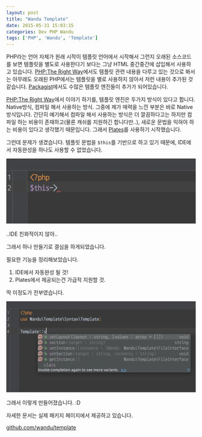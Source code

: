 ```yaml
---
layout: post
title: "Wandu Template"
date: 2015-05-31 15:03:15
categories: Dev PHP Wandu
tags: ['PHP', 'Wandu', 'Template']
---
```


PHP라는 언어 자체가 원래 시작이 템플릿 언어에서 시작해서 그런지 오래된 소스코드를 보면 템플릿을 별도로 사용한다기 보다는 그냥 HTML 중간중간에 삽입해서 사용하고 있습니다.
[PHP:The Right Way](http://modernpug.github.io/php-the-right-way/#templating)에서도 템플릿 관련 내용을 다루고 있는 것으로 봐서는 아무래도 오래된 PHP에서는 템플릿을 별로 사용하지 않아서 저런 내용이 추가된 것 같습니다. [Packagist](http://packagist.org)에서도 수많은 템플릿 엔진들이 추가가 되어있습니다.

[PHP:The Right Way](http://modernpug.github.io/php-the-right-way/#templating)에서 이야기 하기를, 템플릿 엔진은 두가지 방식이 있다고 합니다. Native방식, 컴파일 해서 사용하는 방식. 그중에 제가 매력을 느낀 부분은 바로 Native방식입니다. 간단히 얘기해서 컴파일 해서 사용하는 방식은 더 깔끔하다고는 하지만 컴파일 하는 비용이 존재하고(물론 캐쉬를 지원하긴 합니다만..), 새로운 문법을 익혀야 하는 비용이 있다고 생각했기 때문입니다. 그래서 [Plates](http://platesphp.com)를 사용하기 시작했습니다.

그런데 문제가 생겼습니다. 템플릿 문법을 `$this`를 기반으로 하고 있기 때문에, IDE에서 자동완성을 하나도 사용할 수 없었습니다.

![](/images/Shot2015-05-31-3.11.59.png)

..IDE 친화적이지 않아..

그래서 하나 만들기로 결심을 하게되었습니다.

필요한 기능을 정리해보았습니다.

1. IDE에서 자동완성 될 것!
2. Plates에서 제공되는건 가급적 지원할 것.

딱 이정도가 전부였습니다.

![](/images/Shot2015-05-31-3.15.56.png)

그래서 이렇게 만들어졌습니다. :D

자세한 문서는 실제 패키지 페이지에서 제공하고 있습니다.

[github.com/wandu/template](https://github.com/wandu/template)

